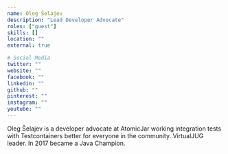 ```yaml
---
name: Oleg Šelajev
description: "Lead Developer Advocate"
roles: ["guest"]
skills: []
location: ""
external: true

# Social Media
twitter: ""
website: ""
facebook: ""
linkedin: ""
github: ""
pinterest: ""
instagram: ""
youtube: ""
---
```

<!-- markdownlint-disable MD041-->
Oleg Šelajev is a developer advocate at AtomicJar working integration tests with Testcontainers better for everyone in the community. VirtualJUG leader. In 2017 became a Java Champion.
